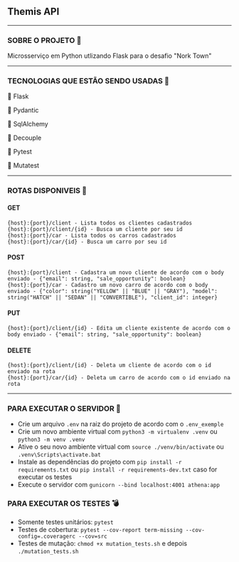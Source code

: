 ## Themis API

<hr>

### SOBRE O PROJETO :file_folder:
Microsserviço em Python utlizando Flask para o desafio "Nork Town"

<hr>

### TECNOLOGIAS QUE ESTÃO SENDO USADAS :space_invader:

:small_blue_diamond: Flask 

:small_blue_diamond: Pydantic

:small_blue_diamond: SqlAlchemy

:small_blue_diamond: Decouple

:small_blue_diamond: Pytest

:small_blue_diamond: Mutatest


<hr>

### ROTAS DISPONIVEIS :telescope:

#### GET

```
{host}:{port}/client - Lista todos os clientes cadastrados
{host}:{port}/client/{id} - Busca um cliente por seu id
{host}:{port}/car - Lista todos os carros cadastrados
{host}:{port}/car/{id} - Busca um carro por seu id
```

#### POST

```
{host}:{port}/client - Cadastra um novo cliente de acordo com o body enviado - {"email": string, "sale_opportunity": boolean}
{host}:{port}/car - Cadastro um novo carro de acordo com o body enviado - {"color": string("YELLOW" || "BLUE" || "GRAY"), "model": string("HATCH" || "SEDAN" || "CONVERTIBLE"), "client_id": integer}
```

#### PUT

```
{host}:{port}/client/{id} - Edita um cliente existente de acordo com o body enviado - {"email": string, "sale_opportunity": boolean}
```

#### DELETE

```
{host}:{port}/client/{id} - Deleta um cliente de acordo com o id enviado na rota
{host}:{port}/car/{id} - Deleta um carro de acordo com o id enviado na rota
```

<hr>

### PARA EXECUTAR O SERVIDOR :calling:
- Crie um arquivo ```.env``` na raiz do projeto de acordo com o ```.env_exemple```
- Crie um novo ambiente virtual com ```python3 -m virtualenv .venv``` ou ```python3 -m venv .venv```
- Ative o seu novo ambiente virtual com ```source ./venv/bin/activate``` ou ```.venv\Scripts\activate.bat```
- Instale as dependências do projeto com ```pip install -r requirements.txt``` ou ```pip install -r requirements-dev.txt``` caso for executar os testes
- Execute o servidor com ```gunicorn --bind localhost:4001 athena:app```

### PARA EXECUTAR OS TESTES :bomb:
- Somente testes unitários: ```pytest```
- Testes de cobertura: ```pytest --cov-report term-missing --cov-config=.coveragerc --cov=src```
- Testes de mutação: ```chmod +x mutation_tests.sh``` e depois ```./mutation_tests.sh``` 
